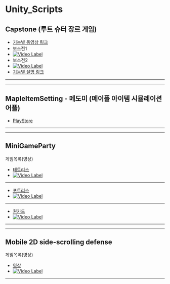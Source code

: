 # Unity_Scripts

## Capstone (루트 슈터 장르 게임)
- [기능별 동영상 링크](https://www.youtube.com/playlist?list=PLGHfGExsyTo5kNPut_KLIujY0wVWJwYCB)
- 보스전1
- [![Video Label](http://img.youtube.com/vi/ZhHdCg9Em-8/0.jpg)](https://youtu.be/ZhHdCg9Em-8)
- 보스전2
- [![Video Label](http://img.youtube.com/vi/49vQNEe8Czw/0.jpg)](https://youtu.be/49vQNEe8Czw)
- [기능별 설명 링크 ](https://blog.naver.com/PostList.naver?blogId=ckdgns2363&from=postList&categoryNo=34)

---
---
## MapleItemSetting - 메도미 (메이플 아이템 시뮬레이션 어플)
- [PlayStore](https://play.google.com/store/apps/details?id=com.LimChangHun.MapleHelper)

---
---
## MiniGameParty
게임목록(영상)
- [테트리스](https://www.youtube.com/watch?v=2st2vp4y7Ag)
- [![Video Label](http://img.youtube.com/vi/2st2vp4y7Ag/0.jpg)](https://youtu.be/2st2vp4y7Ag)
---

- [포트리스](https://www.youtube.com/watch?v=6LvjRzTnpKg)
- [![Video Label](http://img.youtube.com/vi/6LvjRzTnpKg/0.jpg)](https://youtu.be/6LvjRzTnpKg)
---

- [원카드](https://www.youtube.com/watch?v=LoFN5elhG7o)
- [![Video Label](http://img.youtube.com/vi/LoFN5elhG7o/0.jpg)](https://youtu.be/LoFN5elhG7o)

---
---
## Mobile 2D side-scrolling defense
게임목록(영상)
- [영상](https://www.youtube.com/watch?v=W45_aIb3Bus)
- [![Video Label](http://img.youtube.com/vi/W45_aIb3Bus/0.jpg)](https://www.youtube.com/watch?v=W45_aIb3Bus)
---
